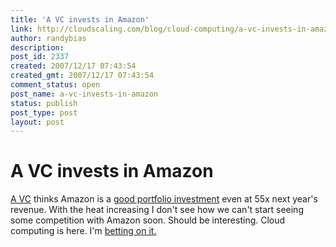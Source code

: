 ```yaml
---
title: 'A VC invests in Amazon'
link: http://cloudscaling.com/blog/cloud-computing/a-vc-invests-in-amazon/
author: randybias
description: 
post_id: 2337
created: 2007/12/17 07:43:54
created_gmt: 2007/12/17 07:43:54
comment_status: open
post_name: a-vc-invests-in-amazon
status: publish
post_type: post
layout: post
---
```


# A VC invests in Amazon

[A VC](http://avc.blogs.com) thinks Amazon is a [good portfolio investment](http://feeds.feedburner.com/~r/AVc/~3/201178672/why-i-just-boug.html) even at 55x next year's revenue. With the heat increasing I don't see how we can't start seeing some competition with Amazon soon. Should be interesting. Cloud computing is here. I'm [betting on it.](http://www.cloudscale.net)